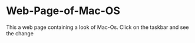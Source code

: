 # Web-Page-of-Mac-OS
This a web page containing a look of Mac-Os. Click on the taskbar and see the change

